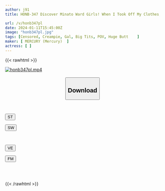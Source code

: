 ```yaml
---
author: j91
title: HONB-347 Discover Minato Ward Girls! When I Took Off My Clothes, I Found G Cup Big Breasts And Shaved Pussy.

url: /v/honb347pl
date: 2024-01-11T15:45:00Z
image: "honb347pl.jpg"
tags: [Censored, Creampie, Gal, Big Tits, POV, Huge Butt	]
maker: [ MERCURY (Mercury)  ]
actress: [ ]
---
```



{{< rawhtml >}}

<div class="video" data-videoid="pbOdvVG1oeir3xz">
    <a href="javascript:;">
        <img src="/v/honb347pl/honb347pl.jpg" width="WIDTH" height="HEIGHT" alt="honb347pl.mp4" loading="lazy">
    </a>
</div>

<script type="text/javascript" src="https://j91.asia/asset/on-demand-st.js"></script>

<br>
  <link rel="stylesheet" href="https://j91.asia/asset/bs5.css">
  
  <center>
  <button class="btn btn-primary" type="button" data-bs-toggle="collapse" data-bs-target=".multi-collapse" aria-expanded="false" aria-controls="multiCollapseExample1 multiCollapseExample2"><h2>Download</h2></button></center>
</p>
<div class="row">
  <div class="col">
    <div class="collapse multi-collapse" id="multiCollapseExample1">
      <div class="card card-body">
	      	      <br>
<div class="buttons">  
<p><a href="https://streamtape.to/v/pbOdvVG1oeir3xz" target="_blank"><button class="btn-hover color-3"><i class="fa fa-download"></i> ST</button></a></p>
<p><a href="https://flaswish.com/783su3i4ubc0" target="_blank"><button class="btn-hover color-2"><i class="fa fa-download"></i> SW</button></a></p></div>
    </div>
  </div>
</div>
  <div class="col">
    <div class="collapse multi-collapse" id="multiCollapseExample2">
      <div class="card card-body">
	      <br>
<div class="buttons">
<p><a href="https://veev.to/d/29YTEtilOCnFATVfcbtUNgafKbwZcbKUHAKDMEC" target="_blank"><button class="btn-hover color-9"><i class="fa fa-download"></i> VE</button></a></p>
<p><a href="https://filemoon.sx/d/g0lqaw5pc25s" target="_blank"><button class="btn-hover color-8"><i class="fa fa-download"></i> FM</button></a></p></div>
<br><br>
      </div>
    </div>
  </div>
</div>

{{< /rawhtml >}}